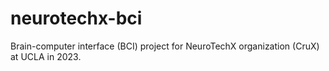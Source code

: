 # neurotechx-bci
Brain-computer interface (BCI) project for NeuroTechX organization (CruX) at UCLA in 2023.
